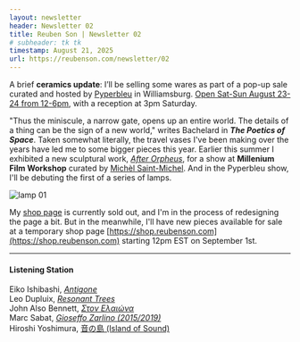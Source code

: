 ```yaml
---
layout: newsletter
header: Newsletter 02
title: Reuben Son | Newsletter 02
# subheader: tk tk
timestamp: August 21, 2025
url: https://reubenson.com/newsletter/02
---
```


A brief **ceramics update**: I’ll be selling some wares as part of a pop-up sale curated and hosted by [Pyperbleu](https://pyperbleu.com/) in Williamsburg. [Open Sat-Sun August 23-24 from 12-6pm](https://pyperbleu.com/cdn/shop/files/CeramicsShow_Letter_3b55d4f5-e9e2-4eb5-80e2-410b57327c06.jpg), with a reception at 3pm Saturday.

"Thus the miniscule, a narrow gate, opens up an entire world. The details of a thing can be the sign of a new world," writes Bachelard in **_The Poetics of Space_**. Taken somewhat literally, the travel vases I've been making over the years have led me to some bigger pieces this year. Earlier this summer I exhibited a new sculptural work, [_After Orpheus_](https://reubenson.com/projects/after-orpheus), for a show at **Millenium Film Workshop** curated by [Michèl Saint-Michel](https://michelesaintmichel.com/). And in the Pyperbleu show, I'll be debuting the first of a series of lamps.

![lamp 01](https://reubenson.com/public/lamp01.jpg)

My [shop page](/shop) is currently sold out, and I'm in the process of redesigning the page a bit. But in the meanwhile, I'll have new pieces available for sale at a temporary shop page [https://shop.reubenson.com](https://shop.reubenson.com) starting 12pm EST on September 1st.

---

#### Listening Station

Eiko Ishibashi, [_Antigone_](https://eikoishibashi.bandcamp.com/album/antigone)
\
Leo Dupluix, [_Resonant Trees_](https://leodupleix.bandcamp.com/album/resonant-trees)
\
John Also Bennett, [_Στον Ελαιώνα_](https://johnalsobennett.bandcamp.com/album/ston-elai-na)
\
Marc Sabat, [_Gioseffo Zarlino (2015/2019)_](https://marcsabat.bandcamp.com/album/gioseffo-zarlino-2015-2019)
\
Hiroshi Yoshimura, [音の島 (Island of Sound)](https://www.youtube.com/watch?v=39cnnkX3jDA&list=PLuGAvXrEzoInWkNeShTZ57EejFw5K4oa3)

<!-- ,[音の島 (Island of Sound)](https://www.youtube.com/watch?v=39cnnkX3jDA&list=PLuGAvXrEzoInWkNeShTZ57EejFw5K4oa3) -->
<!--
Every year gets shorter the older I get. But each winter stays the same, which means each year is proportionally **more winter**. This last winter I listened to Jessica Pratt's [_Here in the Pitch_](https://jessicapratt.bandcamp.com/album/here-in-the-pitch) almost every day, but to my ears, nothing screams **transition to spring** louder than Khan Jamal's [_Infinity_](https://khanjamal.bandcamp.com/album/infinity); aside from the peeping of frogs, of course.

_**Quiet Time**_ - My essay on background music and environmental attention has been published [online by Are.na Editorial as part of the Naive Yearly series](https://www.are.na/editorial/quiet-time).

_**Airs**_ - A collection of poems accompanied by recordings of the wind has been published in the [Spring 2025 issue of The HTML Review](https://thehtml.review/04/airs). I've also written a bit more background on this project [here](https://reubenson.com/projects/airs).

_**Surface Tension**_ - My essay on the aesthetic experience of surfaces was published in the [2025 Are.na Annual](https://store.are.na/products/are-na-annual-2025?variant=44886611296407) which is available for purchase and you can download a PDF of my essay individually [here](https://reubenson.com/public/downloads/surface-tension.pdf).

And to return to my original impetus for starting this newsletter, I've added a few more items to my [**online ceramics** shop](https://reubenson.com/shop). I'm finally getting back in the ceramics studio, so stay tuned for a bigger shop update later this year. -->
